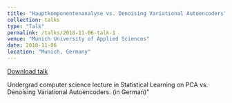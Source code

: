 ```yaml
---
title: "Hauptkomponentenanalyse vs. Denoising Variational Autoencoders"
collection: talks
type: "Talk"
permalink: /talks/2018-11-06-talk-1
venue: "Munich University of Applied Sciences"
date: 2018-11-06
location: "Munich, Germany"
---
```


[Download talk](https://github.com/caxenie/cristianaxenie.github.io/raw/master/files/CristianAxenie_Talk_HM_Munich_2018.pdf)

Undergrad computer science lecture in Statistical Learning on PCA vs. Denoising Variational Autoencoders. (in German)"
